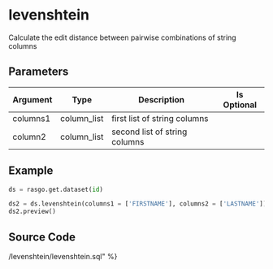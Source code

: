 

# levenshtein

Calculate the edit distance between pairwise combinations of string columns

## Parameters

| Argument |    Type     |          Description          | Is Optional |
| -------- | ----------- | ----------------------------- | ----------- |
| columns1 | column_list | first list of string columns  |             |
| column2  | column_list | second list of string columns |             |


## Example

```python
ds = rasgo.get.dataset(id)

ds2 = ds.levenshtein(columns1 = ['FIRSTNAME'], columns2 = ['LASTNAME'])
ds2.preview()
```

## Source Code

/levenshtein/levenshtein.sql" %}

